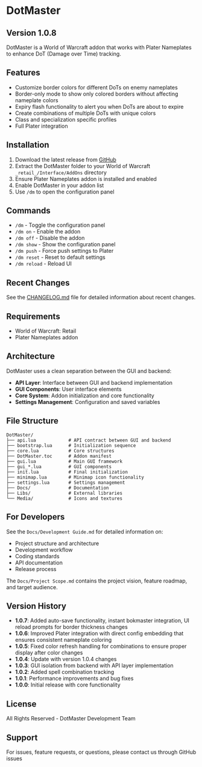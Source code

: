# DotMaster

## Version 1.0.8

DotMaster is a World of Warcraft addon that works with Plater Nameplates to enhance DoT (Damage over Time) tracking.

## Features

- Customize border colors for different DoTs on enemy nameplates
- Border-only mode to show only colored borders without affecting nameplate colors
- Expiry flash functionality to alert you when DoTs are about to expire
- Create combinations of multiple DoTs with unique colors
- Class and specialization specific profiles
- Full Plater integration

## Installation

1. Download the latest release from [GitHub](https://github.com/yourusername/DotMaster/releases)
2. Extract the DotMaster folder to your World of Warcraft `_retail_/Interface/AddOns` directory
3. Ensure Plater Nameplates addon is installed and enabled
4. Enable DotMaster in your addon list
5. Use `/dm` to open the configuration panel

## Commands

- `/dm` - Toggle the configuration panel
- `/dm on` - Enable the addon
- `/dm off` - Disable the addon
- `/dm show` - Show the configuration panel
- `/dm push` - Force push settings to Plater
- `/dm reset` - Reset to default settings
- `/dm reload` - Reload UI

## Recent Changes

See the [CHANGELOG.md](CHANGELOG.md) file for detailed information about recent changes.

## Requirements

- World of Warcraft: Retail
- Plater Nameplates addon

## Architecture

DotMaster uses a clean separation between the GUI and backend:

- **API Layer**: Interface between GUI and backend implementation
- **GUI Components**: User interface elements
- **Core System**: Addon initialization and core functionality
- **Settings Management**: Configuration and saved variables

## File Structure

```
DotMaster/
├── api.lua            # API contract between GUI and backend
├── bootstrap.lua      # Initialization sequence
├── core.lua           # Core structures
├── DotMaster.toc      # Addon manifest
├── gui.lua            # Main GUI framework
├── gui_*.lua          # GUI components
├── init.lua           # Final initialization
├── minimap.lua        # Minimap icon functionality
├── settings.lua       # Settings management
├── Docs/              # Documentation
├── Libs/              # External libraries
└── Media/             # Icons and textures
```

## For Developers

See the `Docs/Development Guide.md` for detailed information on:
- Project structure and architecture
- Development workflow
- Coding standards
- API documentation
- Release process

The `Docs/Project Scope.md` contains the project vision, feature roadmap, and target audience.

## Version History

- **1.0.7**: Added auto-save functionality, instant bokmaster integration, UI reload prompts for border thickness changes
- **1.0.6**: Improved Plater integration with direct config embedding that ensures consistent nameplate coloring
- **1.0.5**: Fixed color refresh handling for combinations to ensure proper display after color changes
- **1.0.4**: Update with version 1.0.4 changes
- **1.0.3**: GUI isolation from backend with API layer implementation
- **1.0.2**: Added spell combination tracking
- **1.0.1**: Performance improvements and bug fixes
- **1.0.0**: Initial release with core functionality

## License

All Rights Reserved - DotMaster Development Team

## Support

For issues, feature requests, or questions, please contact us through GitHub issues 